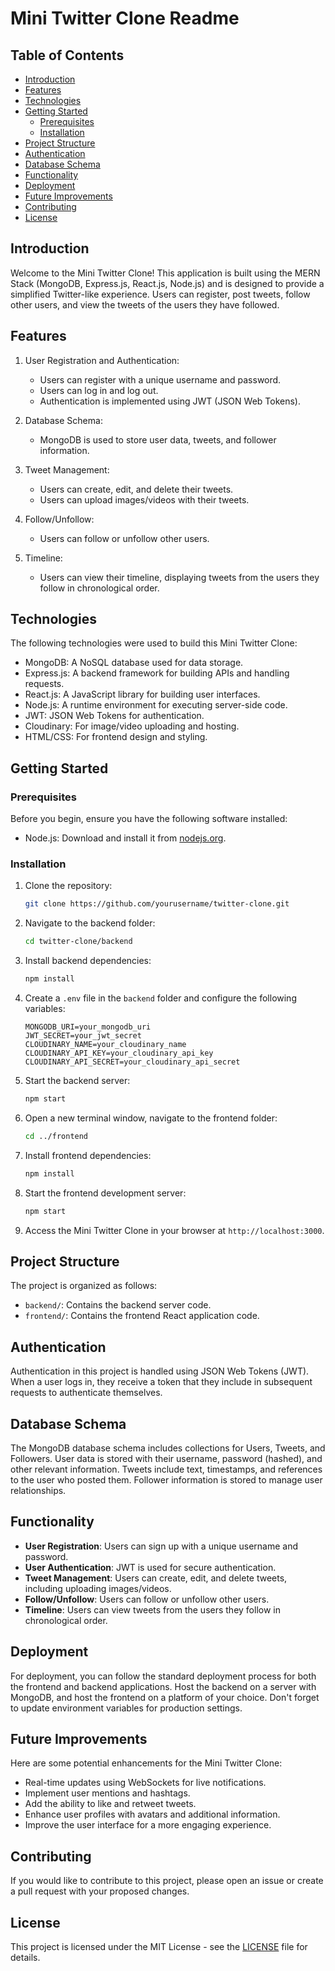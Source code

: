 # Mini Twitter Clone Readme

## Table of Contents

- [Introduction](#introduction)
- [Features](#features)
- [Technologies](#technologies)
- [Getting Started](#getting-started)
  - [Prerequisites](#prerequisites)
  - [Installation](#installation)
- [Project Structure](#project-structure)
- [Authentication](#authentication)
- [Database Schema](#database-schema)
- [Functionality](#functionality)
- [Deployment](#deployment)
- [Future Improvements](#future-improvements)
- [Contributing](#contributing)
- [License](#license)

## Introduction

Welcome to the Mini Twitter Clone! This application is built using the MERN Stack (MongoDB, Express.js, React.js, Node.js) and is designed to provide a simplified Twitter-like experience. Users can register, post tweets, follow other users, and view the tweets of the users they have followed.

## Features

1. User Registration and Authentication:
   - Users can register with a unique username and password.
   - Users can log in and log out.
   - Authentication is implemented using JWT (JSON Web Tokens).

2. Database Schema:
   - MongoDB is used to store user data, tweets, and follower information.

3. Tweet Management:
   - Users can create, edit, and delete their tweets.
   - Users can upload images/videos with their tweets.

4. Follow/Unfollow:
   - Users can follow or unfollow other users.

5. Timeline:
   - Users can view their timeline, displaying tweets from the users they follow in chronological order.

## Technologies

The following technologies were used to build this Mini Twitter Clone:

- MongoDB: A NoSQL database used for data storage.
- Express.js: A backend framework for building APIs and handling requests.
- React.js: A JavaScript library for building user interfaces.
- Node.js: A runtime environment for executing server-side code.
- JWT: JSON Web Tokens for authentication.
- Cloudinary: For image/video uploading and hosting.
- HTML/CSS: For frontend design and styling.

## Getting Started

### Prerequisites

Before you begin, ensure you have the following software installed:

- Node.js: Download and install it from [nodejs.org](https://nodejs.org/).

### Installation

1. Clone the repository:

   ```bash
   git clone https://github.com/yourusername/twitter-clone.git
   ```

2. Navigate to the backend folder:

   ```bash
   cd twitter-clone/backend
   ```

3. Install backend dependencies:

   ```bash
   npm install
   ```

4. Create a `.env` file in the `backend` folder and configure the following variables:

   ```
   MONGODB_URI=your_mongodb_uri
   JWT_SECRET=your_jwt_secret
   CLOUDINARY_NAME=your_cloudinary_name
   CLOUDINARY_API_KEY=your_cloudinary_api_key
   CLOUDINARY_API_SECRET=your_cloudinary_api_secret
   ```

5. Start the backend server:

   ```bash
   npm start
   ```

6. Open a new terminal window, navigate to the frontend folder:

   ```bash
   cd ../frontend
   ```

7. Install frontend dependencies:

   ```bash
   npm install
   ```

8. Start the frontend development server:

   ```bash
   npm start
   ```

9. Access the Mini Twitter Clone in your browser at `http://localhost:3000`.

## Project Structure

The project is organized as follows:

- `backend/`: Contains the backend server code.
- `frontend/`: Contains the frontend React application code.

## Authentication

Authentication in this project is handled using JSON Web Tokens (JWT). When a user logs in, they receive a token that they include in subsequent requests to authenticate themselves.

## Database Schema

The MongoDB database schema includes collections for Users, Tweets, and Followers. User data is stored with their username, password (hashed), and other relevant information. Tweets include text, timestamps, and references to the user who posted them. Follower information is stored to manage user relationships.

## Functionality

- **User Registration**: Users can sign up with a unique username and password.
- **User Authentication**: JWT is used for secure authentication.
- **Tweet Management**: Users can create, edit, and delete tweets, including uploading images/videos.
- **Follow/Unfollow**: Users can follow or unfollow other users.
- **Timeline**: Users can view tweets from the users they follow in chronological order.

## Deployment

For deployment, you can follow the standard deployment process for both the frontend and backend applications. Host the backend on a server with MongoDB, and host the frontend on a platform of your choice. Don't forget to update environment variables for production settings.

## Future Improvements

Here are some potential enhancements for the Mini Twitter Clone:

- Real-time updates using WebSockets for live notifications.
- Implement user mentions and hashtags.
- Add the ability to like and retweet tweets.
- Enhance user profiles with avatars and additional information.
- Improve the user interface for a more engaging experience.

## Contributing

If you would like to contribute to this project, please open an issue or create a pull request with your proposed changes.

## License

This project is licensed under the MIT License - see the [LICENSE](LICENSE) file for details.
